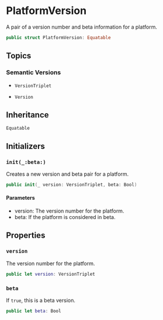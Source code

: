 # PlatformVersion

A pair of a version number and beta information for a platform.

``` swift
public struct PlatformVersion: Equatable 
```

## Topics

### Semantic Versions

  - `VersionTriplet`

  - `Version`

## Inheritance

`Equatable`

## Initializers

### `init(_:beta:)`

Creates a new version and beta pair for a platform.

``` swift
public init(_ version: VersionTriplet, beta: Bool) 
```

#### Parameters

  - version: The version number for the platform.
  - beta: If the platform is considered in beta.

## Properties

### `version`

The version number for the platform.

``` swift
public let version: VersionTriplet
```

### `beta`

If `true`, this is a beta version.

``` swift
public let beta: Bool
```
